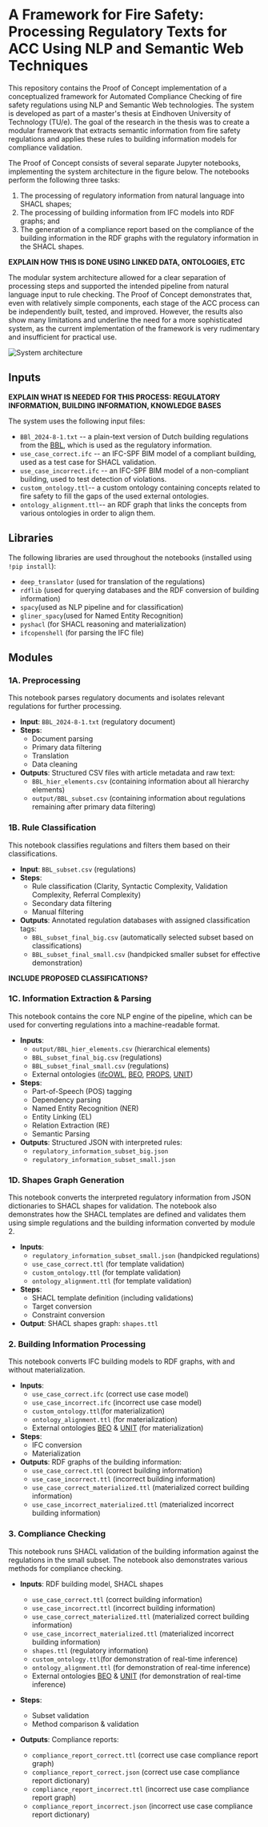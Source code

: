 
# A Framework for Fire Safety: Processing Regulatory Texts for ACC Using NLP and Semantic Web Techniques

This repository contains the Proof of Concept implementation of a conceptualized framework for Automated Compliance Checking of fire safety regulations using NLP and Semantic Web technologies. The system is developed as part of a master's thesis at Eindhoven University of Technology (TU/e). The goal of the research in the thesis was to create a modular framework that extracts semantic information from fire safety regulations and applies these rules to building information models for compliance validation. 


The Proof of Concept consists of several separate Jupyter notebooks, implementing the system architecture in the figure below. The notebooks perform the following three tasks:
1. The processing of regulatory information from natural language into SHACL shapes;
2. The processing of building information from IFC models into RDF graphs; and
3. The generation of a compliance report based on the compliance of the building information in the RDF graphs with the regulatory information in the SHACL shapes.

**EXPLAIN HOW THIS IS DONE USING LINKED DATA, ONTOLOGIES, ETC**

The modular system architecture allowed for a clear separation of processing steps and supported the intended pipeline from natural language input to rule checking. The Proof of Concept demonstrates that, even with relatively simple components, each stage of the ACC process can be independently built, tested, and improved. However, the results also show many limitations and underline the need for a more sophisticated system, as the current implementation of the framework is very rudimentary and insufficient for practical use.

![System architecture](system_architecture.png)


## Inputs
**EXPLAIN WHAT IS NEEDED FOR THIS PROCESS: REGULATORY INFORMATION, BUILDING INFORMATION, KNOWLEDGE BASES**


The system uses the following input files:

- `BBl_2024-8-1.txt` -- a plain-text version of Dutch building regulations from the [BBL]([https://wetten.overheid.nl/BWBR0041297/2024-08-01](https://wetten.overheid.nl/BWBR0041297/2024-08-01)), which is used as the regulatory information.
- `use_case_correct.ifc` -- an IFC-SPF BIM model of a compliant building, used as a test case for SHACL validation.
- `use_case_incorrect.ifc` -- an IFC-SPF BIM model of a non-compliant building, used to test detection of violations.
- `custom_ontology.ttl`-- a custom ontology containing concepts related to fire safety to fill the gaps of the used external ontologies.
- `ontology_alignment.ttl`-- an RDF graph that links the concepts from various ontologies in order to align them.

## Libraries
The following libraries are used throughout the notebooks (installed using `!pip install`):
- `deep_translator` (used for translation of the regulations)
- `rdflib` (used for querying databases and the RDF conversion of building information)
- `spacy`(used as NLP pipeline and for classification)
-   `gliner_spacy`(used for Named Entity Recognition)
-   `pyshacl` (for SHACL reasoning and materialization)
-   `ifcopenshell` (for parsing the IFC file)


## Modules

### 1A. Preprocessing
This notebook parses regulatory documents and isolates relevant regulations for further processing.
-   **Input**: `BBL_2024-8-1.txt` (regulatory document)
-   **Steps**:
	- Document parsing
	- Primary data filtering
	- Translation
	- Data cleaning
-   **Outputs**: Structured CSV files with article metadata and raw text:
	-  `BBL_hier_elements.csv`  (containing information about all hierarchy elements)
	-   `output/BBL_subset.csv`  (containing information about regulations remaining after primary data filtering)

### 1B. Rule Classification
This notebook classifies regulations and filters them based on their classifications.
- **Input**: `BBL_subset.csv` (regulations)
-  **Steps**: 
	- Rule classification (Clarity, Syntactic Complexity, Validation Complexity, Referral Complexity)
	- Secondary data filtering
	- Manual filtering
-   **Outputs**:  Annotated regulation databases with assigned classification tags:
	- `BBL_subset_final_big.csv` (automatically selected subset based on classifications)
	- `BBL_subset_final_small.csv` (handpicked smaller subset for effective demonstration)

**INCLUDE PROPOSED CLASSIFICATIONS?**

### 1C. Information Extraction & Parsing
This notebook contains the core NLP engine of the pipeline, which can be used for converting regulations into a machine-readable format.
-   **Inputs**: 
	- `output/BBL_hier_elements.csv` (hierarchical elements)
	- `BBL_subset_final_big.csv` (regulations)
	- `BBL_subset_final_small.csv` (regulations)
	- External ontologies ([ifcOWL](https://cramonell.github.io/ifc/ifcowl/IFC4X3_ADD2/actual/ontology.ttl), [BEO](https://cramonell.github.io/beo/actual/ontology.ttl), [PROPS](https://raw.githubusercontent.com/maximelefrancois86/props/refs/heads/master/IFC4-output.ttl), [UNIT](https://qudt.org/vocab/unit/))
-   **Steps**:
	-   Part-of-Speech (POS) tagging
	-   Dependency parsing
    -   Named Entity Recognition (NER)
    -  Entity Linking (EL)
    -   Relation Extraction (RE)
    -  Semantic Parsing
-   **Outputs**: Structured JSON with interpreted rules:
	- `regulatory_information_subset_big.json`
	- `regulatory_information_subset_small.json`

### 1D. Shapes Graph Generation
This notebook converts the interpreted regulatory information from JSON dictionaries to SHACL shapes for validation. The notebook also demonstrates how the SHACL templates are defined and validates them using simple regulations and the building information converted by module 2. 
-   **Inputs**: 
	- `regulatory_information_subset_small.json` (handpicked regulations) 
	- `use_case_correct.ttl` (for template validation)
	- `custom_ontology.ttl` (for template validation)
	- `ontology_alignment.ttl` (for template validation)
-   **Steps**: 
	- SHACL template definition (including validations)
	- Target conversion
	- Constraint conversion
-   **Output**: SHACL shapes graph: `shapes.ttl` 

### 2. Building Information Processing
This notebook converts IFC building models to RDF graphs, with and without materialization.  
-   **Inputs**: 
	- `use_case_correct.ifc` (correct use case model)
	- `use_case_incorrect.ifc` (incorrect use case model)
	- `custom_ontology.ttl`(for materialization)
	- `ontology_alignment.ttl` (for materialization)
	- External ontologies [BEO](https://cramonell.github.io/beo/actual/ontology.ttl) & [UNIT](https://qudt.org/vocab/unit/) (for materialization)
-   **Steps**:
	-  IFC conversion
    -   Materialization
-   **Outputs**: RDF graphs of the building information:
	- `use_case_correct.ttl` (correct building information)
	- `use_case_incorrect.ttl` (incorrect building information)
	- `use_case_correct_materialized.ttl` (materialized correct building information)
	- `use_case_incorrect_materialized.ttl` (materialized incorrect building information)

### 3. Compliance Checking
This notebook runs SHACL validation of the building information against the regulations in the small subset. The notebook also demonstrates various methods for compliance checking.

-   **Inputs**: RDF building model, SHACL shapes
	- `use_case_correct.ttl` (correct building information)
	- `use_case_incorrect.ttl` (incorrect building information)
	- `use_case_correct_materialized.ttl` (materialized correct building information)
	- `use_case_incorrect_materialized.ttl` (materialized incorrect building information)
	- `shapes.ttl` (regulatory information)
	- `custom_ontology.ttl`(for demonstration of real-time inference)
	- `ontology_alignment.ttl` (for demonstration of real-time inference)
	- External ontologies [BEO](https://cramonell.github.io/beo/actual/ontology.ttl) & [UNIT](https://qudt.org/vocab/unit/) (for demonstration of real-time inference)
    
-   **Steps**:
	- Subset validation
	- Method comparison & validation
-   **Outputs**: Compliance reports:
	-	`compliance_report_correct.ttl` (correct use case compliance report graph)
	-	`compliance_report_correct.json` (correct use case compliance report dictionary)
	-	`compliance_report_incorrect.ttl` (incorrect use case compliance report graph)
	-	`compliance_report_incorrect.json` (incorrect use case compliance report dictionary)

